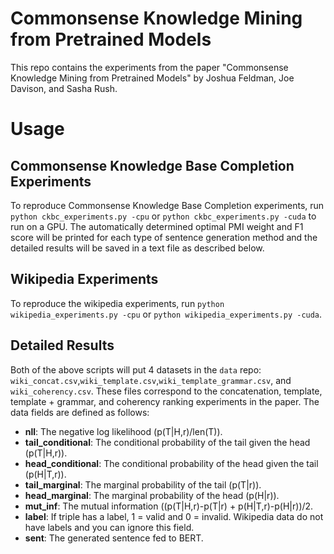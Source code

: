 # Commonsense Knowledge Mining from Pretrained Models
This repo contains the experiments from the paper "Commonsense Knowledge Mining
from Pretrained Models" by Joshua Feldman, Joe Davison, and Sasha Rush.

# Usage
## Commonsense Knowledge Base Completion Experiments
To reproduce Commonsense Knowledge Base Completion experiments, run 
`python ckbc_experiments.py -cpu` or `python ckbc_experiments.py -cuda` to run
on a GPU. The automatically determined optimal PMI weight and F1 score will be
printed for each type of sentence generation method and the detailed results
will be saved in a text file as described below.
## Wikipedia Experiments

To reproduce the wikipedia experiments, run
`python wikipedia_experiments.py -cpu` or
`python wikipedia_experiments.py -cuda`.

## Detailed Results

Both of the above scripts will put 4 datasets in the `data` repo:
`wiki_concat.csv`,`wiki_template.csv`,`wiki_template_grammar.csv`, and
`wiki_coherency.csv`. These files correspond to the concatenation, template,
template + grammar, and coherency ranking experiments in the paper. The data
fields are defined as follows:
- **nll**: The negative log likelihood (p(T|H,r)/len(T)).
- **tail_conditional**: The conditional probability of the tail given the head (p(T|H,r)).
- **head_conditional**: The conditional probability of the head given the tail (p(H|T,r)).
- **tail_marginal**: The marginal probability of the tail (p(T|r)).
- **head_marginal**: The marginal probability of the head (p(H|r)).
- **mut_inf**: The mutual information ((p(T|H,r)-p(T|r) + p(H|T,r)-p(H|r))/2.
- **label**: If triple has a label, 1 = valid and 0 = invalid. Wikipedia data do not have labels and you can ignore this field.
- **sent**: The generated sentence fed to BERT.
